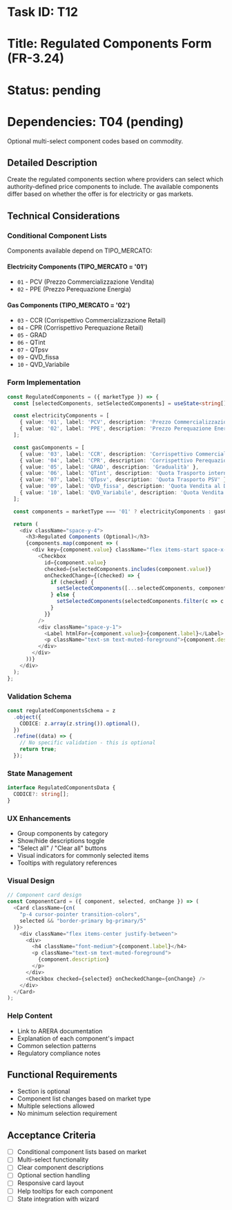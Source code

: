 # Task ID: T12

# Title: Regulated Components Form (FR-3.24)

# Status: pending

# Dependencies: T04 (pending)

Optional multi-select component codes based on commodity.

## Detailed Description

Create the regulated components section where providers can select which authority-defined price components to include. The available components differ based on whether the offer is for electricity or gas markets.

## Technical Considerations

### Conditional Component Lists

Components available depend on TIPO_MERCATO:

#### Electricity Components (TIPO_MERCATO = '01')

- `01` - PCV (Prezzo Commercializzazione Vendita)
- `02` - PPE (Prezzo Perequazione Energia)

#### Gas Components (TIPO_MERCATO = '02')

- `03` - CCR (Corrispettivo Commercializzazione Retail)
- `04` - CPR (Corrispettivo Perequazione Retail)
- `05` - GRAD
- `06` - QTint
- `07` - QTpsv
- `09` - QVD_fissa
- `10` - QVD_Variabile

### Form Implementation

```typescript
const RegulatedComponents = ({ marketType }) => {
  const [selectedComponents, setSelectedComponents] = useState<string[]>([]);

  const electricityComponents = [
    { value: '01', label: 'PCV', description: 'Prezzo Commercializzazione Vendita' },
    { value: '02', label: 'PPE', description: 'Prezzo Perequazione Energia' }
  ];

  const gasComponents = [
    { value: '03', label: 'CCR', description: 'Corrispettivo Commercializzazione Retail' },
    { value: '04', label: 'CPR', description: 'Corrispettivo Perequazione Retail' },
    { value: '05', label: 'GRAD', description: 'Gradualità' },
    { value: '06', label: 'QTint', description: 'Quota Trasporto interno' },
    { value: '07', label: 'QTpsv', description: 'Quota Trasporto PSV' },
    { value: '09', label: 'QVD_fissa', description: 'Quota Vendita al Dettaglio fissa' },
    { value: '10', label: 'QVD_Variabile', description: 'Quota Vendita al Dettaglio variabile' }
  ];

  const components = marketType === '01' ? electricityComponents : gasComponents;

  return (
    <div className="space-y-4">
      <h3>Regulated Components (Optional)</h3>
      {components.map(component => (
        <div key={component.value} className="flex items-start space-x-3">
          <Checkbox
            id={component.value}
            checked={selectedComponents.includes(component.value)}
            onCheckedChange={(checked) => {
              if (checked) {
                setSelectedComponents([...selectedComponents, component.value]);
              } else {
                setSelectedComponents(selectedComponents.filter(c => c !== component.value));
              }
            }}
          />
          <div className="space-y-1">
            <Label htmlFor={component.value}>{component.label}</Label>
            <p className="text-sm text-muted-foreground">{component.description}</p>
          </div>
        </div>
      ))}
    </div>
  );
};
```

### Validation Schema

```typescript
const regulatedComponentsSchema = z
  .object({
    CODICE: z.array(z.string()).optional(),
  })
  .refine((data) => {
    // No specific validation - this is optional
    return true;
  });
```

### State Management

```typescript
interface RegulatedComponentsData {
  CODICE?: string[];
}
```

### UX Enhancements

- Group components by category
- Show/hide descriptions toggle
- "Select all" / "Clear all" buttons
- Visual indicators for commonly selected items
- Tooltips with regulatory references

### Visual Design

```typescript
// Component card design
const ComponentCard = ({ component, selected, onChange }) => (
  <Card className={cn(
    "p-4 cursor-pointer transition-colors",
    selected && "border-primary bg-primary/5"
  )}>
    <div className="flex items-center justify-between">
      <div>
        <h4 className="font-medium">{component.label}</h4>
        <p className="text-sm text-muted-foreground">
          {component.description}
        </p>
      </div>
      <Checkbox checked={selected} onCheckedChange={onChange} />
    </div>
  </Card>
);
```

### Help Content

- Link to ARERA documentation
- Explanation of each component's impact
- Common selection patterns
- Regulatory compliance notes

## Functional Requirements

- Section is optional
- Component list changes based on market type
- Multiple selections allowed
- No minimum selection requirement

## Acceptance Criteria

- [ ] Conditional component lists based on market
- [ ] Multi-select functionality
- [ ] Clear component descriptions
- [ ] Optional section handling
- [ ] Responsive card layout
- [ ] Help tooltips for each component
- [ ] State integration with wizard
